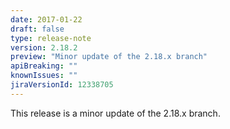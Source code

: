 ```yaml
---
date: 2017-01-22
draft: false 
type: release-note
version: 2.18.2
preview: "Minor update of the 2.18.x branch"
apiBreaking: ""
knownIssues: ""
jiraVersionId: 12338705
---
```


This release is a minor update of the 2.18.x branch.
